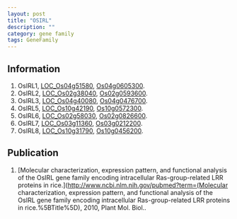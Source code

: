 ```yaml
---
layout: post
title: "OSIRL"
description: ""
category: gene family
tags: GeneFamily
---
```


## Information
1. OsIRL1, [LOC_Os04g51580](http://rice.plantbiology.msu.edu/cgi-bin/ORF_infopage.cgi?orf=LOC_Os04g51580), [Os04g0605300](http://rapdb.dna.affrc.go.jp/viewer/gbrowse_details/irgsp1?name=Os04g0605300).
2. OsIRL2, [LOC_Os02g38040](http://rice.plantbiology.msu.edu/cgi-bin/ORF_infopage.cgi?orf=LOC_Os02g38040), [Os02g0593600](http://rapdb.dna.affrc.go.jp/viewer/gbrowse_details/irgsp1?name=Os02g0593600).
3. OsIRL3, [LOC_Os04g40080](http://rice.plantbiology.msu.edu/cgi-bin/ORF_infopage.cgi?orf=LOC_Os04g40080), [Os04g0476700](http://rapdb.dna.affrc.go.jp/viewer/gbrowse_details/irgsp1?name=Os04g0476700).
4. OsIRL5, [LOC_Os10g42190](http://rice.plantbiology.msu.edu/cgi-bin/ORF_infopage.cgi?orf=LOC_Os10g42190), [Os10g0572300](http://rapdb.dna.affrc.go.jp/viewer/gbrowse_details/irgsp1?name=Os10g0572300).
5. OsIRL6, [LOC_Os02g58030](http://rice.plantbiology.msu.edu/cgi-bin/ORF_infopage.cgi?orf=LOC_Os02g58030), [Os02g0826600](http://rapdb.dna.affrc.go.jp/viewer/gbrowse_details/irgsp1?name=Os02g0826600).
6. OsIRL7, [LOC_Os03g11360](http://rice.plantbiology.msu.edu/cgi-bin/ORF_infopage.cgi?orf=LOC_Os03g11360), [Os03g0212200](http://rapdb.dna.affrc.go.jp/viewer/gbrowse_details/irgsp1?name=Os03g0212200).
7. OsIRL8, [LOC_Os10g31790](http://rice.plantbiology.msu.edu/cgi-bin/ORF_infopage.cgi?orf=LOC_Os10g31790), [Os10g0456200](http://rapdb.dna.affrc.go.jp/viewer/gbrowse_details/irgsp1?name=Os10g0456200).

## Publication
1. [Molecular characterization, expression pattern, and functional analysis of the OsIRL gene family encoding intracellular Ras-group-related LRR proteins in rice.](http://www.ncbi.nlm.nih.gov/pubmed?term=(Molecular characterization, expression pattern, and functional analysis of the OsIRL gene family encoding intracellular Ras-group-related LRR proteins in rice.%5BTitle%5D), 2010, Plant Mol. Biol..


